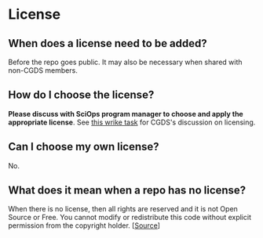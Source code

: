 # License


## When does a license need to be added?

Before the repo goes public. It may also be necessary when shared with non-CGDS members.

## How do I choose the license?

**Please discuss with SciOps program manager to choose and apply the appropriate license**. See [this wrike
task](https://www.wrike.com/open.htm?id=1018179846) for CGDS's discussion on licensing.

## Can I choose my own license?

No.

## What does it mean when a repo has no license?

When there is no license, then all rights are reserved and it is not Open Source or Free. You cannot modify or
redistribute this code without explicit permission from the copyright holder.
[[Source](https://opensource.stackexchange.com/a/1721)]
